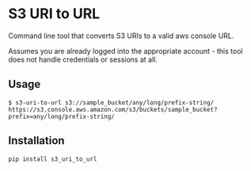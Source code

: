 # S3 URI to URL

Command line tool that converts S3 URIs to a valid aws console URL.

Assumes you are already logged into the appropriate account - this tool does not handle credentials or sessions at all.

## Usage

```
$ s3-uri-to-url s3://sample_bucket/any/long/prefix-string/
https://s3.console.aws.amazon.com/s3/buckets/sample_bucket?prefix=any/long/prefix-string/
```


## Installation

```
pip install s3_uri_to_url
```